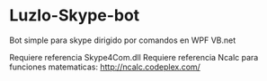 # Luzlo-Skype-bot
Bot simple para skype dirigido por comandos en WPF VB.net

Requiere referencia Skype4Com.dll
Requiere referencia Ncalc para funciones matematicas: http://ncalc.codeplex.com/
